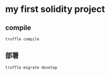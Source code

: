 # my first solidity project


## compile

```shell
truffle compile
```


## 部署
```shell
truffle migrate develop
```

